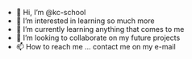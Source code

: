 - 👋 Hi, I’m @kc-school
- 👀 I’m interested in learning so much more
- 🌱 I’m currently learning anything that comes to me
- 💞️ I’m looking to collaborate on my future projects
- 📫 How to reach me ... contact me on my e-mail 

<!---
kc-school/kc-school is a ✨ special ✨ repository because its `README.md` (this file) appears on your GitHub profile.
You can click the Preview link to take a look at your changes.
--->
